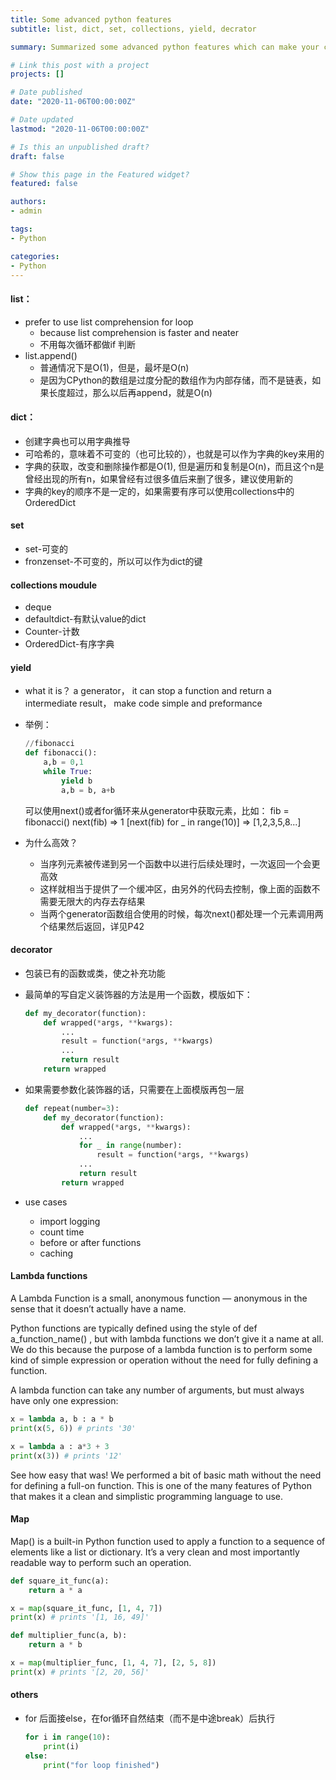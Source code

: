 ```yaml
---
title: Some advanced python features
subtitle: list, dict, set, collections, yield, decrator

summary: Summarized some advanced python features which can make your code more efficient and pythonic

# Link this post with a project
projects: []

# Date published
date: "2020-11-06T00:00:00Z"

# Date updated
lastmod: "2020-11-06T00:00:00Z"

# Is this an unpublished draft?
draft: false

# Show this page in the Featured widget?
featured: false

authors:
- admin

tags:
- Python

categories:
- Python
---
```


#### list：
- prefer to use list comprehension for loop
    + because list comprehension is faster and neater
    + 不用每次循环都做if 判断
- list.append() 
    + 普通情况下是O(1)，但是，最坏是O(n)
    + 是因为CPython的数组是过度分配的数组作为内部存储，而不是链表，如果长度超过，那么以后再append，就是O(n)

#### dict：
- 创建字典也可以用字典推导
- 可哈希的，意味着不可变的（也可比较的），也就是可以作为字典的key来用的
- 字典的获取，改变和删除操作都是O(1), 但是遍历和复制是O(n)，而且这个n是曾经出现的所有n，如果曾经有过很多值后来删了很多，建议使用新的
- 字典的key的顺序不是一定的，如果需要有序可以使用collections中的OrderedDict

#### set
- set-可变的
- fronzenset-不可变的，所以可以作为dict的键

#### collections moudule
- deque
- defaultdict-有默认value的dict
- Counter-计数
- OrderedDict-有序字典

#### yield
- what it is？
a generator， it can stop a function and return a intermediate result， make code simple and preformance
- 举例：
    ```python
    //fibonacci
    def fibonacci():
        a,b = 0,1
        while True:
            yield b
            a,b = b, a+b
    ```

    可以使用next()或者for循环来从generator中获取元素，比如：
    fib = fibonacci()
    next(fib) => 1
    [next(fib) for _ in range(10)] => [1,2,3,5,8...]
- 为什么高效？
    + 当序列元素被传递到另一个函数中以进行后续处理时，一次返回一个会更高效
    + 这样就相当于提供了一个缓冲区，由另外的代码去控制，像上面的函数不需要无限大的内存去存结果
    + 当两个generator函数组合使用的时候，每次next()都处理一个元素调用两个结果然后返回，详见P42

#### decorator
- 包装已有的函数或类，使之补充功能
- 最简单的写自定义装饰器的方法是用一个函数，模版如下：
	
    ```python
    def my_decorator(function):
        def wrapped(*args, **kwargs):
            ...
            result = function(*args, **kwargs)
            ...
            return result
        return wrapped
    ```

- 如果需要参数化装饰器的话，只需要在上面模版再包一层
    ```python
    def repeat(number=3):
        def my_decorator(function):
            def wrapped(*args, **kwargs):
                ...
                for _ in range(number):
                    result = function(*args, **kwargs)
                ...
                return result
            return wrapped
    ```
- use cases
    + import logging
    + count time
    + before or after functions
    + caching


#### Lambda functions
<p>A Lambda Function is a small, anonymous function — anonymous in the sense that it doesn’t actually have a name.</p>
<p>Python functions are typically defined using the style of def a_function_name() , but with lambda functions we don’t give it a name at all. We do this because the purpose of a lambda function is to perform some kind of simple expression or operation without the need for fully defining a function.</p>
A lambda function can take any number of arguments, but must always have only one expression:
    
```python
x = lambda a, b : a * b
print(x(5, 6)) # prints '30'

x = lambda a : a*3 + 3
print(x(3)) # prints '12'
```

<p>See how easy that was! We performed a bit of basic math without the need for defining a full-on function. This is one of the many features of Python that makes it a clean and simplistic programming language to use.</p>

#### Map

<p>Map() is a built-in Python function used to apply a function to a sequence of elements like a list or dictionary. It’s a very clean and most importantly readable way to perform such an operation.</p>

```python
def square_it_func(a):
    return a * a

x = map(square_it_func, [1, 4, 7])
print(x) # prints '[1, 16, 49]'

def multiplier_func(a, b):
    return a * b

x = map(multiplier_func, [1, 4, 7], [2, 5, 8])
print(x) # prints '[2, 20, 56]'
```

#### others
- for 后面接else，在for循环自然结束（而不是中途break）后执行
    ```python
    for i in range(10):
        print(i)
    else:
        print("for loop finished")
    ```
